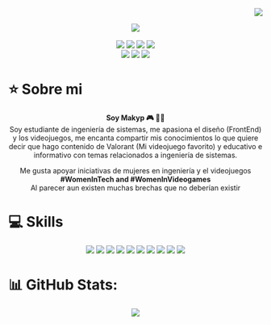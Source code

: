 <img align="right" src="https://komarev.com/ghpvc/?username=makyp&color=ff69b4"><br>
<div align="center">
  <a>
    <img align="center" src="https://github.com/makyp/makyp/assets/113260647/f24b985d-0d2a-4987-9ed3-fbe9c7733a04">
  </a>
</div>
&nbsp; 
<div align="center">
  <!-- Work Links -->
  <a href="https://github.com/makyp" target="_blank"><img src="https://img.shields.io/badge/GitHub-100000?style=for-the-badge&logo=github&logoColor=white" target="_blank"></a>
  <a href="https://www.linkedin.com/in/maira-tatiana-quiroga-peralta-5baa48232/" target="_blank"><img src="https://img.shields.io/badge/-LinkedIn-%230077B5?style=for-the-badge&logo=linkedin&logoColor=white" target="_blank"></a>
  <!-- YT Links -->
  <a href="https://tiktok.com/@makyp_" target="_blank"><img src="https://img.shields.io/badge/TikTok-%23000000.svg?logo=TikTok&logoColor=white" target="_blank"></a>
  <a href="https://www.twitch.tv/makyp_" target="_blank"><img src="https://img.shields.io/badge/Twitch-6441a5?style=for-the-badge&logo=Twitch&logoColor=white" target="_blank"></a>
  <br><a href="https://www.youtube.com/@makyp_9016" target="_blank"><img src="https://img.shields.io/badge/@makyp_9016-FF0000?style=for-the-badge&logo=youtube&logoColor=white" target="_blank"></a>
  <!-- Social Links -->
  <a href="https://www.instagram.com/mairaquirop" target="_blank"><img src="https://img.shields.io/badge/-Instagram-%23E4405F?style=for-the-badge&logo=instagram&logoColor=white" target="_blank"></a>
  <a href="https://www.twitter.com/MairaQuiroP" target="_blank"><img src="https://img.shields.io/badge/Twitter-1DA1F2?style=for-the-badge&logo=twitter&logoColor=white" target="_blank"></a>
</div>

# ⭐️ Sobre mi

   <p align="center"><strong>Soy Makyp 🎮 👩‍💻 </strong><br> Soy estudiante de ingeniería de sistemas, me apasiona el diseño (FrontEnd) y los videojuegos, me encanta compartir mis conocimientos lo que quiere decir que hago contenido de Valorant (Mi videojuego favorito) y educativo e informativo con temas relacionados a ingeniería de sistemas. </p>
<p align="center" >Me gusta apoyar iniciativas de mujeres en ingeniería y el videojuegos  <strong>#WomenInTech and #WomenInVideogames </strong><br> Al parecer aun existen muchas brechas que no deberían existir</p> 

# 💻 Skills
<div align="center">
  <!-- HTML --> <img src="https://img.shields.io/badge/html5-%23E34F26.svg?style=for-the-badge&logo=html5&logoColor=white">
  <!-- CSS --> <img src="https://img.shields.io/badge/css3-%231572B6.svg?style=for-the-badge&logo=css3&logoColor=white">
  <!-- JavaScript --> <img src="https://img.shields.io/badge/javascript-%23323330.svg?style=for-the-badge&logo=javascript&logoColor=%23F7DF1E">
  <!-- Figma --> <img src="https://img.shields.io/badge/figma-%23F24E1E.svg?style=for-the-badge&logo=figma&logoColor=white">
  <!-- Java --> <img src="https://img.shields.io/badge/java-%23ED8B00.svg?style=for-the-badge&logo=java&logoColor=white">
  <!-- Python --> <img src="https://img.shields.io/badge/python-3670A0?style=for-the-badge&logo=python&logoColor=ffdd54">
  <!-- Dart --> <img src="https://img.shields.io/badge/dart-%230175C2.svg?style=for-the-badge&logo=dart&logoColor=white">
  <!-- Flutter --> <img src="https://img.shields.io/badge/Flutter-%2302569B.svg?style=for-the-badge&logo=Flutter&logoColor=white">
  <!-- Firebase --> <img src="https://img.shields.io/badge/firebase-%23039BE5.svg?style=for-the-badge&logo=firebase">
  <!-- Linux --> <img src="https://img.shields.io/badge/Linux-FCC624?style=for-the-badge&logo=linux&logoColor=black"> 
</div>

# 📊 GitHub Stats:
<div align="center">
  <!-- Lenguajes mas usados --> <img src="https://github-readme-stats.vercel.app/api/top-langs/?username=makyp&theme=tokyonight&hide_border=false&include_all_commits=false&count_private=false&layout=compact">
</div>

